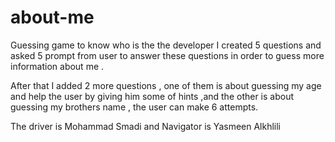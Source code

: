 # about-me

Guessing game to know who is the the developer 
I created 5 questions and asked 5 prompt from user to answer these questions in order to guess more information about me .

After that I added 2 more questions , one of them is about guessing my age and help the user by giving him some of hints ,and the other is about guessing my brothers name , the user can make 6 attempts.


The driver is Mohammad Smadi and Navigator is Yasmeen Alkhlili